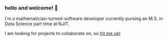 ### hello and welcome! 👋

I'm a mathematician-turned-software developer currently pursing an M.S. in Data Science part time at NJIT. 

I am looking for projects to collaborate on, so [hit me up!](tedsmoore@gmail.com) 


<!--
**tedsmoore/tedsmoore** is a ✨ _special_ ✨ repository because its `README.md` (this file) appears on your GitHub profile.

Here are some ideas to get you started:

- 🔭 I’m currently working on ...
- 🌱 I’m currently learning ...
- 👯 I’m looking to collaborate on ...
- 🤔 I’m looking for help with ...
- 💬 Ask me about ...
- 📫 How to reach me: ...
- 😄 Pronouns: ...
- ⚡ Fun fact: ...
-->
